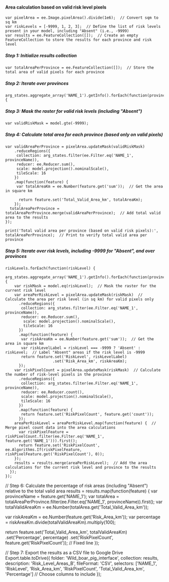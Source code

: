 #### Area calculation based on valid risk level pixels

```
var pixelArea = ee.Image.pixelArea().divide(1e6);  // Convert sqm to sq km
var riskLevels = [-9999, 1, 2, 3];  // Define the list of risk levels present in your model, including "Absent" (i.e., -9999)  
var results = ee.FeatureCollection([]);  // Create an empty FeatureCollection to store the results for each province and risk level
```
##### Step 1: Initialize results collection
```
var totalAreaPerProvince = ee.FeatureCollection([]);  // Store the total area of valid pixels for each province
```

##### Step 2: Iterate over provinces
```
arg_states.aggregate_array('NAME_1').getInfo().forEach(function(provinceName) {
```  
  
##### Step 3: Mask the raster for valid risk levels (including "Absent")
```
var validRiskMask = model.gte(-9999);
```

##### Step 4: Calculate total area for each province (based only on valid pixels)
```
var validAreaPerProvince = pixelArea.updateMask(validRiskMask)
    .reduceRegions({
     collection: arg_states.filter(ee.Filter.eq('NAME_1', provinceName)),
     reducer: ee.Reducer.sum(),
     scale: model.projection().nominalScale(),
     tileScale: 16
    })
    .map(function(feature) {
     var totalAreaKm = ee.Number(feature.get('sum'));  // Get the area in square km
      
      return feature.set('Total_Valid_Area_km', totalAreaKm);
    });
  totalAreaPerProvince = totalAreaPerProvince.merge(validAreaPerProvince);  // Add total valid area to the results
});

print('Total valid area per province (based on valid risk pixels):', totalAreaPerProvince);  // Print to verify total valid area per province
```

##### Step 5: Iterate over risk levels, including -9999 for "Absent", and over provinces
```
riskLevels.forEach(function(riskLevel) {
  arg_states.aggregate_array('NAME_1').getInfo().forEach(function(provinceName) {
    var riskMask = model.eq(riskLevel);  // Mask the raster for the current risk level
    var areaPerRiskLevel = pixelArea.updateMask(riskMask)  // Calculate the area per risk level (in sq km) for valid pixels only
      .reduceRegions({
       collection: arg_states.filter(ee.Filter.eq('NAME_1', provinceName)),
       reducer: ee.Reducer.sum(),
        scale: model.projection().nominalScale(),
        tileScale: 16
      })
      .map(function(feature) {
       var riskAreaKm = ee.Number(feature.get('sum'));  // Get the area in square km
       var riskLevelLabel = riskLevel === -9999 ? 'Absent' : riskLevel;  // Label "Absent" areas if the risk level is -9999
       return feature.set('RiskLevel', riskLevelLabel)
                     .set('Risk_Area_km', riskAreaKm);
      });
    var riskPixelCount = pixelArea.updateMask(riskMask)  // Calculate the number of risk-level pixels in the province
      .reduceRegions({
       collection: arg_states.filter(ee.Filter.eq('NAME_1', provinceName)),
       reducer: ee.Reducer.count(),
       scale: model.projection().nominalScale(),
       tileScale: 16
      })
      .map(function(feature) {
       return feature.set('RiskPixelCount', feature.get('count'));
      });
    areaPerRiskLevel = areaPerRiskLevel.map(function(feature) {  // Merge pixel count data into the area calculations
      var riskPixelFeature = riskPixelCount.filter(ee.Filter.eq('NAME_1', feature.get('NAME_1'))).first();
      return feature.set('RiskPixelCount', ee.Algorithms.If(riskPixelFeature, riskPixelFeature.get('RiskPixelCount'), 0));
    });
    results = results.merge(areaPerRiskLevel);  // Add the area calculations for the current risk level and province to the results
  });
});
```

// Step 6: Calculate the percentage of risk areas (including "Absent") relative to the total valid area
results = results.map(function(feature) {
  var provinceName = feature.get('NAME_1');
  var totalArea = totalAreaPerProvince.filter(ee.Filter.eq('NAME_1', provinceName)).first();
  var totalValidAreaKm = ee.Number(totalArea.get('Total_Valid_Area_km'));
  
  var riskAreaKm = ee.Number(feature.get('Risk_Area_km'));
  var percentage = riskAreaKm.divide(totalValidAreaKm).multiply(100);
  
  return feature.set('Total_Valid_Area_km', totalValidAreaKm)
                .set('Percentage', percentage)
                .set('RiskPixelCount', feature.get('RiskPixelCount'));  // Fixed line
});

// Step 7: Export the results as a CSV file to Google Drive
Export.table.toDrive({
  folder: 'Wild_boar_pig_interface',
  collection: results,
  description: 'Risk_Level_Areas_B',
  fileFormat: 'CSV',
  selectors: ['NAME_1', 'RiskLevel', 'Risk_Area_km', 'RiskPixelCount', 'Total_Valid_Area_km', 'Percentage']  // Choose columns to include
});

